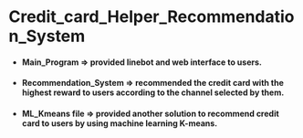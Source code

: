 # Credit_card_Helper_Recommendation_System

* #### Main_Program => provided linebot and web interface to users.
* #### Recommendation_System => recommended the credit card with the highest reward to users according to the channel selected by them.
* #### ML_Kmeans file => provided another solution to recommend credit card to users by using machine learning K-means.
